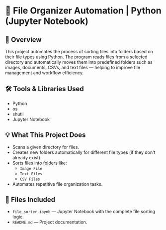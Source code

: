 # 📂 File Organizer Automation | Python (Jupyter Notebook)

## 📌 Overview
This project automates the process of sorting files into folders based on their file types using Python. The program reads files from a selected directory and automatically moves them into predefined folders such as images, documents, CSVs, and text files — helping to improve file management and workflow efficiency.

## 🛠 Tools & Libraries Used
- Python
- os
- shutil
- Jupyter Notebook

## 💡 What This Project Does
- Scans a given directory for files.
- Creates new folders automatically for different file types (if they don't already exist).
- Sorts files into folders like:
  - `Image File`
  - `Text Files`
  - `CSV Files`
- Automates repetitive file organization tasks.

## 📁 Files Included
- `file_sorter.ipynb` — Jupyter Notebook with the complete file sorting logic.
- `README.md` — Project documentation.


